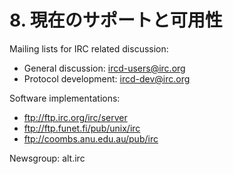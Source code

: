 # 8. 現在のサポートと可用性

Mailing lists for IRC related discussion:

- General discussion: ircd-users@irc.org
- Protocol development: ircd-dev@irc.org

Software implementations:

- <ftp://ftp.irc.org/irc/server>
- <ftp://ftp.funet.fi/pub/unix/irc>
- <ftp://coombs.anu.edu.au/pub/irc>

Newsgroup: alt.irc
